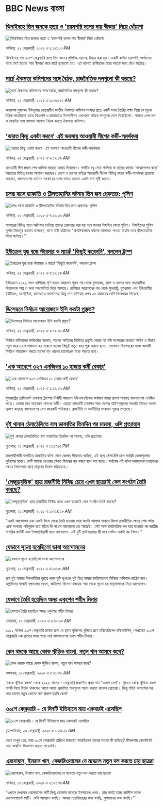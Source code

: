 # BBC News বাংলা## [ঝিনাইদহে তিন জনকে হত্যা ও 'চরমপন্থি দলের দায় স্বীকার' নিয়ে ধোঁয়াশা](https://www.bbc.com/bengali/articles/cddy0ej8gj6o?at_campaign=githubrss)![ঝিনাইদহে তিন জনকে হত্যা ও 'চরমপন্থি দলের দায় স্বীকার' নিয়ে ধোঁয়াশা](https://ichef.bbci.co.uk/ace/standard/240/cpsprodpb/553c/live/20061050-f10a-11ef-9e61-71ee71f26eb1.png)_শনিবার, ২২ ফেব্রুয়ারী, ২০২৫ এ ২:৩৩:০৩ PM_ঝিনাইদহে গত ২১শে ফেব্রুয়ারি রাতে তিন জনের গুলিবিদ্ধ মরদেহ উদ্ধার করা হয়। একটি কথিত চরমপন্থি সংগঠনের নামে সেই হত্যার ‘দায় স্বীকার’ করে বার্তা ছাড়ানো হয়। এই ঘটনায় স্থানীয়দের মধ্যে আতঙ্ক দানা বেঁধে উঠেছে।## [মার্চে ঐকমত্য কমিশনের সঙ্গে বৈঠক, রাজনৈতিক দলগুলো কী করছে?](https://www.bbc.com/bengali/articles/ckgdz6r1xqqo?at_campaign=githubrss)![মার্চে ঐকমত্য কমিশনের সঙ্গে বৈঠক, রাজনৈতিক দলগুলো কী করছে?](https://ichef.bbci.co.uk/ace/standard/240/cpsprodpb/64b0/live/78098360-f103-11ef-896e-d7e7fb1719a4.jpg)_শনিবার, ২২ ফেব্রুয়ারী, ২০২৫ এ ১১:৫৬:৫২ AM_অধ্যাপক মুহাম্মদ ইউনূসের নেতৃত্বাধীন জাতীয় ঐকমত্য কমিশন সংস্কার প্রশ্নে একটি সনদ তৈরির লক্ষ্য নিয়ে যে সূচনা বৈঠক করেছিলো তাতে বিএনপি ও জামায়াতে ইসলামীসহ এখনকার সক্রিয় দলগুলো যোগ দিয়েছিলো। সামনে এসব দল ও জোটের সঙ্গে আলাদা আলাদা বৈঠক করবে ঐকমত্য কমিশন।## ['ভারত কিছু একটা করবে' এই ভরসায় আওয়ামী লীগের কর্মী-সমর্থকরা](https://www.bbc.com/bengali/articles/c8rkdy5k1vro?at_campaign=githubrss)!['ভারত কিছু একটা করবে' এই ভরসায় আওয়ামী লীগের কর্মী-সমর্থকরা](https://ichef.bbci.co.uk/ace/standard/240/cpsprodpb/2bd6/live/b4a6a4b0-efaf-11ef-bd1b-d536627785f2.jpg)_শনিবার, ২২ ফেব্রুয়ারী, ২০২৫ এ ৯:১৯:৫৯ AM_আওয়ামী লীগ প্রধান শেখ হাসিনা ভারতে আশ্রয় নিয়েছেন। দলটির বহু নেতা পালিয়ে বা তাদের ভাষায় 'আত্মগোপন করে' ভারতের বিভিন্ন রাজ্যে অবস্থান করছেন। দেশে ও দেশের বাইরে আওয়ামী লীগের বিভিন্ন স্তরের কর্মী-সমর্থকরা প্রত্যাশা করছেন, বাংলাদেশের বর্তমান সরকারের ওপর ভারত হয়তো একটা চাপ সৃষ্টি করবে।## [চলন্ত বাসে ডাকাতি ও শ্লীলতাহানির ঘটনায় তিন জন গ্রেফতার: পুলিশ](https://www.bbc.com/bengali/articles/ckgnrxdn97no?at_campaign=githubrss)![চলন্ত বাসে ডাকাতি ও শ্লীলতাহানির ঘটনায় তিন জন গ্রেফতার: পুলিশ](https://ichef.bbci.co.uk/ace/standard/240/cpsprodpb/94a2/live/c1cd7e40-f0ed-11ef-896e-d7e7fb1719a4.jpg)_শনিবার, ২২ ফেব্রুয়ারী, ২০২৫ এ ৭:৫০:৩৩ AM_সাভারের বিভিন্ন স্থানে অভিযান চালিয়ে তাদের গ্রেফতার করা হয় বলে জানায় টাঙ্গাইল জেলা পুলিশ। টাঙ্গাইলের পুলিশ সুপার মিজানুর রহমান বলেছেন, বাসে নারী যাত্রীদের "প্রাথমিকভাবে ধর্ষণের আলামত পাওয়া যায়নি৷  তবে শ্লীলতাহানির ঘটনা ঘটেছে।"## [ইউক্রেন যুদ্ধ বন্ধে স্টারমার ও ম্যাক্রঁ 'কিছুই করেননি', বললেন ট্রাম্প](https://www.bbc.com/bengali/articles/c93nqny2yl2o?at_campaign=githubrss)![ইউক্রেন যুদ্ধ বন্ধে স্টারমার ও ম্যাক্রঁ 'কিছুই করেননি', বললেন ট্রাম্প](https://ichef.bbci.co.uk/ace/standard/240/cpsprodpb/5708/live/3e9264e0-f0d0-11ef-896e-d7e7fb1719a4.jpg)_শনিবার, ২২ ফেব্রুয়ারী, ২০২৫ এ ৫:১৯:৫৪ AM_ইউক্রেনে ২০২২ সালে রাশিয়ার পূর্ণ মাত্রায় আগ্রাসন শুরুর পর থেকে যুক্তরাজ্য, ফ্রান্স ও তাদের অন্য সহযোগীরা কিয়েভকে  অস্ত্র ও অন্য সহযোগিতা দিয়ে আসছে। রাশিয়ার আগ্রাসনের পর থেকে যুক্তরাষ্ট্র, যুক্তরাজ্য এবং ইউরোপীয় ইউনিয়ন, অস্ট্রেলিয়া, কানাডা ও জাপানসহ কিছু দেশ রাশিয়ার ওপর ২০ হাজারের বেশি নিষেধাজ্ঞা দিয়েছে।## [ডিসেম্বরে নির্বাচন আয়োজনে ইসি কতটা প্রস্তুত?](https://www.bbc.com/bengali/articles/c4gevy6l7e1o?at_campaign=githubrss)![ডিসেম্বরে নির্বাচন আয়োজনে ইসি কতটা প্রস্তুত?](https://ichef.bbci.co.uk/ace/standard/240/cpsprodpb/1a62/live/b9dc64b0-eed8-11ef-b7c5-c772dd3549de.jpg)_শনিবার, ২২ ফেব্রুয়ারী, ২০২৫ এ ২:১২:৩১ AM_নির্বাচন কমিশনের কর্মকর্তারা জানান, আগের আইনের ভিত্তিতে প্রস্তুতি নেয়ার পর যদি সংস্কারের মাধ্যমে আইন ও বিধান নতুন করে ঢেলে সাজানো হয় তাহলে অনেক কিছুই নতুন করে শুরু করতে হবে। সেক্ষেত্রে ডিসেম্বরের মধ্যে আগামী নির্বাচন আয়োজন করতে তাদের বড় ধরনের চ্যালেঞ্জের মধ্যে পড়তে হবে।## ['এক আদেশে ৩২৭ এনজিওর ১০ হাজার কর্মী বেকার'](https://www.bbc.com/bengali/articles/c30mpd744vqo?at_campaign=githubrss)!['এক আদেশে ৩২৭ এনজিওর ১০ হাজার কর্মী বেকার'](https://ichef.bbci.co.uk/ace/standard/240/cpsprodpb/16f3/live/7fb11960-f0be-11ef-896e-d7e7fb1719a4.jpg)_শনিবার, ২২ ফেব্রুয়ারী, ২০২৫ এ ২:৫১:৩২ AM_যুক্তরাষ্ট্রের প্রেসিডেন্ট ডোনাল্ড ট্রাম্পের নির্বাহী আদেশে ইউএসএইডের অর্থায়ন বন্ধের প্রভাব পড়েছে বাংলাদেশর এনজিও খাতে। বেকার হয়ে পড়েছেন অসংখ্য কর্মী। এছাড়া রাজধানী ঢাকাসহ সারা দেশের আইনশৃঙ্খলার অবনতি নিয়েও সংবাদ প্রকাশ করেছে বাংলাদেশের বেশ কয়েকটি পত্রিকার। রাজনীতি ও অর্থনীতির সংবাদও গুরুত্ব পেয়েছে।## [দুই থানার ঠেলাঠেলিতে বাস ডাকাতির তিনদিন পর মামলা, ওসি প্রত্যাহার](https://www.bbc.com/bengali/articles/c625mrkmm8do?at_campaign=githubrss)![দুই থানার ঠেলাঠেলিতে বাস ডাকাতির তিনদিন পর মামলা, ওসি প্রত্যাহার](https://ichef.bbci.co.uk/ace/standard/240/cpsprodpb/1b2c/live/44699030-f055-11ef-a819-277e390a7a08.jpg)_শুক্রবার, ২১ ফেব্রুয়ারী, ২০২৫ এ ১:১৫:২৫ PM_রাজশাহীগামী বাসটিতে ডাকাতির ঘটনা কোন জেলার সীমানায় ঘটেছে, এই প্রশ্নে ঠেলাঠেলি চলে সংশ্লিষ্ট জেলাগুলোর পুলিশের মধ্যে। সেটি মামলা নেওয়ার ক্ষেত্রে বিলম্বের বড় কারণ বলে বলা হচ্ছে। সর্বশেষ এই ঘটনা মহাসড়কে চলাচলের ক্ষেত্রে নিরাপত্তার প্রশ্নে মানুষের উদ্বেগ বাড়িয়েছে।## ['লেজুড়বৃত্তিক' ছাত্র রাজনীতি নিষিদ্ধ চেয়ে এখন ছাত্ররাই কেন সংগঠন তৈরি করছে?](https://www.bbc.com/bengali/articles/ceqjng174q9o?at_campaign=githubrss)!['লেজুড়বৃত্তিক' ছাত্র রাজনীতি নিষিদ্ধ চেয়ে এখন ছাত্ররাই কেন সংগঠন তৈরি করছে?](https://ichef.bbci.co.uk/ace/standard/240/cpsprodpb/bd50/live/3240f500-ef98-11ef-87b4-1d3847943481.jpg)_শুক্রবার, ২১ ফেব্রুয়ারী, ২০২৫ এ ১০:৩৪:২৮ AM_"একই আন্দোলন এবং একই উৎস থেকে তৈরি হওয়ায় তারা কতটা আলাদা থাকবে কিংবা রাজনীতির ক্ষেত্রে শেষ পর্যন্ত একে অপরের পরিপূরক হয়ে উঠবে কি না সে আলোচনা তো আছেই। সেই সঙ্গে রাজনৈতিক দল হয়ে যাওয়ার পর জাতীয় নাগরিক কমিটি এবং বৈষম্যবিরোধী ছাত্র আন্দোলন- এই দুটি প্ল্যাটফরমের কী হবে সেটাও একটা বড় বিষয়।"## [যেভাবে সূচনা হয়েছিলো ভাষা আন্দোলনের](https://www.bbc.com/bengali/news-51550921?at_campaign=githubrss)![যেভাবে সূচনা হয়েছিলো ভাষা আন্দোলনের](https://ichef.bbci.co.uk/ace/standard/240/cpsprodpb/4BB8/production/_110948391_gettyimages-922436162.jpg)_শুক্রবার, ২১ ফেব্রুয়ারী, ২০২০ এ ৪:১২:১৮ AM_প্রায় দুই হাজার কিলোমিটার দূরত্বে থাকা দুটি ভূখণ্ডের দুই ভিন্ন ভাষার জাতিসত্তাকে মিলিয়ে পাকিস্তান রাষ্ট্রের জন্ম। অল্পদিনের মধ্যেই স্বপ্নভঙ্গের বেদনা, জাতিগত বিভেদ-বঞ্চনার শঙ্কা থেকে সূচনা হয় মাতৃভাষাকে নিয়ে আন্দোলন।## [যেভাবে তৈরি হয়েছিল অমর একুশের শহীদ মিনার](https://www.bbc.com/bengali/news-55642678?at_campaign=githubrss)![যেভাবে তৈরি হয়েছিল অমর একুশের শহীদ মিনার](https://ichef.bbci.co.uk/ace/standard/240/cpsprodpb/73B2/production/_128681692_gettyimages-170501556.jpg)_সোমবার, ২০ ফেব্রুয়ারী, ২০২৩ এ ১:৪৮:১৩ AM_১৯৫২ সালের ২১শে ফেব্রুয়ারি ভাষার জন্য যে স্থানে পুলিশের গুলিতে প্রাণ হারিয়েছিলেন রফিকউদ্দিন, সেখানেই ২৩শে ফেব্রুয়ারি এক রাতের মধ্যে গড়ে ওঠে বাংলাদেশের প্রথম শহীদ মিনার।## [কেন থমকে আছে কোক স্টুডিও বাংলা, নতুন গান আসবে কবে?](https://www.bbc.com/bengali/articles/c93q6en9dw3o?at_campaign=githubrss)![কেন থমকে আছে কোক স্টুডিও বাংলা, নতুন গান আসবে কবে?](https://ichef.bbci.co.uk/ace/standard/240/cpsprodpb/7e5d/live/1b55c080-e54a-11ef-ac06-c704ef511fd5.jpg)_মঙ্গলবার, ১১ ফেব্রুয়ারী, ২০২৫ এ ৫:০১:৫৮ AM_'কোক স্টুডিও বাংলা' থেকে ২০২২ সালের ৭ ফেব্রুয়ারি প্রকাশিত প্রথম গান 'একলা চলো'। শুরুতে কোক স্টুডিও বাংলা নামটি নিয়ে বির্তক থাকলেও আস্তে আস্তে প্রকাশিত গানগুলো পছন্দ করতে থাকেন শ্রোতারা। কিন্তু পাঁচই অগাস্টের পর আর তাদের নতুন কোনো গান প্রকাশ হয়নি কেন?## [৩০শে ফেব্রুয়ারি - যে দিনটি ইতিহাসে মাত্র একবারই এসেছিল](https://www.bbc.com/bengali/articles/cz4d70ql8pgo?at_campaign=githubrss)![৩০শে ফেব্রুয়ারি - যে দিনটি ইতিহাসে মাত্র একবারই এসেছিল](https://ichef.bbci.co.uk/ace/standard/240/cpsprodpb/3925/live/5c43f020-d62e-11ee-8f28-259790e80bba.jpg)_বৃহস্পতিবার, ২৯ ফেব্রুয়ারী, ২০২৪ এ ১:২৪:২২ AM_ভেবে দেখুন তো, যারা ৩০শে ফেব্রুয়ারি তারিখে জন্মগ্রহণ করেছিলেন তাদের ভাগ্যে কী ঘটেছে? জীবদ্দশায় কোনদিনই তারা জন্মদিন উদযাপন করতে পারেননি।## [এরদোয়ান, ইমরান খান, কেজরিওয়ালের যে মডেলে নতুন দল করতে চায় ছাত্ররা ](https://www.bbc.com/bengali/articles/c8xqz4l08vlo?at_campaign=githubrss)![এরদোয়ান, ইমরান খান, কেজরিওয়ালের যে মডেলে নতুন দল করতে চায় ছাত্ররা ](https://ichef.bbci.co.uk/ace/standard/240/cpsprodpb/10dc/live/f5609a90-ead4-11ef-bd1b-d536627785f2.jpg)_শনিবার, ১৫ ফেব্রুয়ারী, ২০২৫ এ ২:১৮:৩৪ AM_“এখানে দেখবেন এরদেয়ানের পার্টি কিন্তু ফোকাস করেছে ইনসাফের ওপর। তার নামই হচ্ছে জাস্টিস অ্যান্ড ডেভেলপমেন্ট পার্টি। যেটা আমরাও বলছি। আমরা ন্যায়বিচারের কথা বলছি, সুশাসনের কথা বলছি।''